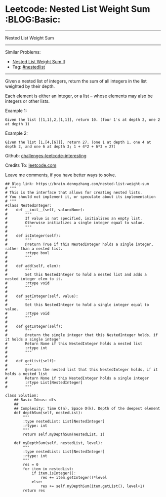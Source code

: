 # Leetcode: Nested List Weight Sum     :BLOG:Basic:


---

Nested List Weight Sum  

---

Similar Problems:  
-   [Nested List Weight Sum II](https://brain.dennyzhang.com/nested-list-weight-sum-ii)
-   Tag: [#nestedlist](https://brain.dennyzhang.com/tag/nestedlist)

---

Given a nested list of integers, return the sum of all integers in the list weighted by their depth.  

Each element is either an integer, or a list &#x2013; whose elements may also be integers or other lists.  

Example 1:  

    Given the list [[1,1],2,[1,1]], return 10. (four 1's at depth 2, one 2 at depth 1)

Example 2:  

    Given the list [1,[4,[6]]], return 27. (one 1 at depth 1, one 4 at depth 2, and one 6 at depth 3; 1 + 4*2 + 6*3 = 27)

Github: [challenges-leetcode-interesting](https://github.com/DennyZhang/challenges-leetcode-interesting/tree/master/nested-list-weight-sum)  

Credits To: [leetcode.com](https://leetcode.com/problems/nested-list-weight-sum/description/)  

Leave me comments, if you have better ways to solve.  

    ## Blog link: https://brain.dennyzhang.com/nested-list-weight-sum
    # """
    # This is the interface that allows for creating nested lists.
    # You should not implement it, or speculate about its implementation
    # """
    #class NestedInteger:
    #    def __init__(self, value=None):
    #        """
    #        If value is not specified, initializes an empty list.
    #        Otherwise initializes a single integer equal to value.
    #        """
    #
    #    def isInteger(self):
    #        """
    #        @return True if this NestedInteger holds a single integer, rather than a nested list.
    #        :rtype bool
    #        """
    #
    #    def add(self, elem):
    #        """
    #        Set this NestedInteger to hold a nested list and adds a nested integer elem to it.
    #        :rtype void
    #        """
    #
    #    def setInteger(self, value):
    #        """
    #        Set this NestedInteger to hold a single integer equal to value.
    #        :rtype void
    #        """
    #
    #    def getInteger(self):
    #        """
    #        @return the single integer that this NestedInteger holds, if it holds a single integer
    #        Return None if this NestedInteger holds a nested list
    #        :rtype int
    #        """
    #
    #    def getList(self):
    #        """
    #        @return the nested list that this NestedInteger holds, if it holds a nested list
    #        Return None if this NestedInteger holds a single integer
    #        :rtype List[NestedInteger]
    #        """
    
    class Solution:
        ## Basic Ideas: dfs
        ##
        ## Complexity: Time O(n), Space O(k). Depth of the deepest element
        def depthSum(self, nestedList):
            """
            :type nestedList: List[NestedInteger]
            :rtype: int
            """
            return self.myDepthSum(nestedList, 1)
    
        def myDepthSum(self, nestedList, level):
            """
            :type nestedList: List[NestedInteger]
            :rtype: int
            """
            res = 0
            for item in nestedList:
                if item.isInteger():
                    res += item.getInteger()*level
                else:
                    res += self.myDepthSum(item.getList(), level+1)
            return res